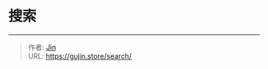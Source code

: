 # 搜索




---

> 作者: [Jin](https://img.gujin.store/img/favicon.ico)  
> URL: https://gujin.store/search/  

